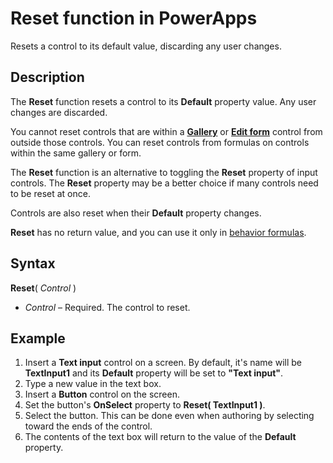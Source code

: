 <properties
	pageTitle="Reset function | Microsoft PowerApps"
	description="Reference information, including syntax and an example, for the Reset function in PowerApps"
	services=""
	suite="powerapps"
	documentationCenter="na"
	authors="gregli-msft"
	manager="anneta"
	editor=""
	tags=""/>

<tags
   ms.service="powerapps"
   ms.devlang="na"
   ms.topic="article"
   ms.tgt_pltfrm="na"
   ms.workload="na"
   ms.date="07/06/2017"
   ms.author="gregli"/>

# Reset function in PowerApps #

Resets a control to its default value, discarding any user changes.  

## Description ##

The **Reset** function resets a control to its **Default** property value.  Any user changes are discarded.

You cannot reset controls that are within a [**Gallery**](../controls/control-gallery.md) or [**Edit form**](../controls/control-form-detail.md) control from outside those controls.  You can reset controls from formulas on controls within the same gallery or form.   

The **Reset** function is an alternative to toggling the **Reset** property of input controls.  The **Reset** property may be a better choice if many controls need to be reset at once.

Controls are also reset when their **Default** property changes.

**Reset** has no return value, and you can use it only in [behavior formulas](../working-with-formulas-in-depth.md#behavior-formulas).

## Syntax ##

**Reset**( *Control* )

- *Control* – Required. The control to reset.

## Example ##

1. Insert a **Text input** control on a screen.  By default, it's name will be **TextInput1** and its **Default** property will be set to **"Text input"**.
2. Type a new value in the text box.  
3. Insert a **Button** control on the screen.
4. Set the button's **OnSelect** property to **Reset( TextInput1 )**.
5. Select the button.  This can be done even when authoring by selecting toward the ends of the control.
6. The contents of the text box will return to the value of the **Default** property.


